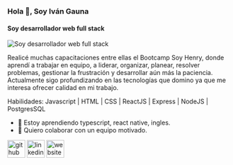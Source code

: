 ### Hola 👋, Soy Iván Gauna
#### Soy desarrollador web full stack
![Soy desarrollador web full stack](https://th.bing.com/th/id/OIP.7aqmLAjTYCObCFJ7pDblkwHaHa?pid=ImgDet&rs=1)

Realicé muchas capacitaciones entre ellas el Bootcamp Soy Henry, donde aprendí a trabajar en equipo, a liderar, organizar, planear, resolver problemas, gestionar la frustración y desarrollar aún más la paciencia.
Actualmente sigo profundizando en las tecnologías que domino ya que me interesa ofrecer calidad en mi trabajo.

Habilidades: Javascript | HTML | CSS | ReactJS | Express | NodeJS | PostgresSQL

- 🌱 Estoy aprendiendo typescript, react native, ingles. 
- 👯 Quiero colaborar con un equipo motivado. 


[<img src='https://cdn.jsdelivr.net/npm/simple-icons@3.0.1/icons/github.svg' alt='github' height='40'>](https://github.com/https://github.com/Ivan18Gauna)  [<img src='https://cdn.jsdelivr.net/npm/simple-icons@3.0.1/icons/linkedin.svg' alt='linkedin' height='40'>](https://www.linkedin.com/in/https://www.linkedin.com/in/ivangauna//)  [<img src='https://cdn.jsdelivr.net/npm/simple-icons@3.0.1/icons/icloud.svg' alt='website' height='40'>](https://mi-portfolio-one.vercel.app/)  


